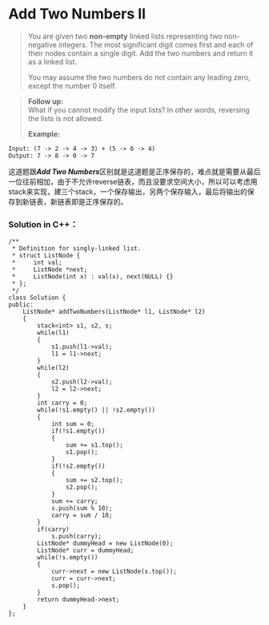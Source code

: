 # Add Two Numbers II
> You are given two **non-empty** linked lists representing two non-negative integers. The most significant digit comes first and each of their nodes contain a single digit. Add the two numbers and return it as a linked list.  
> 
> You may assume the two numbers do not contain any leading zero, except the number 0 itself.

> **Follow up:**  
> What if you cannot modify the input lists? In other words, reversing the lists is not allowed.  
> 
> **Example:**
> 
	Input: (7 -> 2 -> 4 -> 3) + (5 -> 6 -> 4)
	Output: 7 -> 8 -> 0 -> 7

这道题跟***Add Two Numbers***区别就是这道题是正序保存的，难点就是需要从最后一位往前相加，由于不允许reverse链表，而且没要求空间大小，所以可以考虑用stack来实现，建三个stack，一个保存输出，另两个保存输入，最后将输出的保存到新链表，新链表即是正序保存的。

### Solution in C++：
	/**
	 * Definition for singly-linked list.
	 * struct ListNode {
	 *     int val;
	 *     ListNode *next;
	 *     ListNode(int x) : val(x), next(NULL) {}
	 * };
	 */
	class Solution {
	public:
	    ListNode* addTwoNumbers(ListNode* l1, ListNode* l2) 
	    {
	        stack<int> s1, s2, s;
	        while(l1)
	        {
	            s1.push(l1->val);
	            l1 = l1->next;
	        }
	        while(l2)
	        {
	            s2.push(l2->val);
	            l2 = l2->next;
	        }
	        int carry = 0;
	        while(!s1.empty() || !s2.empty())
	        {
	            int sum = 0;
	            if(!s1.empty())
	            {
	                sum += s1.top();
	                s1.pop();
	            }
	            if(!s2.empty())
	            {
	                sum += s2.top();
	                s2.pop();
	            }
	            sum += carry;
	            s.push(sum % 10);
	            carry = sum / 10;
	        }
	        if(carry)
	            s.push(carry); 
	        ListNode* dummyHead = new ListNode(0);
	        ListNode* curr = dummyHead;
	        while(!s.empty())
	        {         
	            curr->next = new ListNode(s.top());
	            curr = curr->next;
	            s.pop();
	        }
	        return dummyHead->next;      
	    }
	};